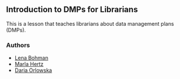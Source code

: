 ## Introduction to DMPs for Librarians

This is a lesson that teaches librarians about data management plans (DMPs).

### Authors

-   [Lena Bohman](https://github.com/quetzal1234)
-   [Marla Hertz](https://github.com/mihertz)
-   [Daria Orlowska](https://github.com/dmorl)
